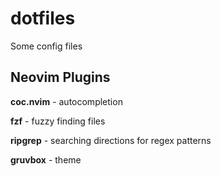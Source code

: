 # dotfiles

Some config files


## Neovim Plugins


**coc.nvim** - autocompletion

**fzf** - fuzzy finding files

**ripgrep** - searching directions for regex patterns

**gruvbox** - theme
